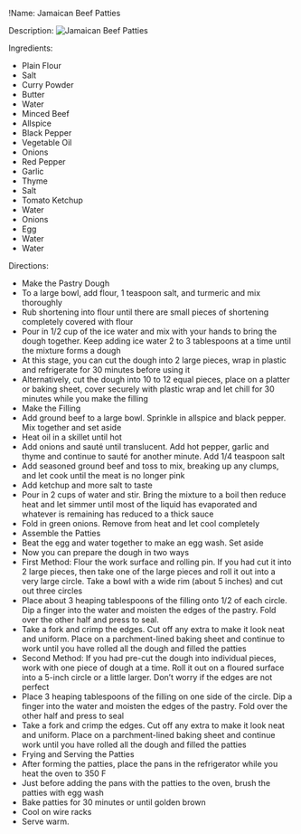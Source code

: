 !Name: Jamaican Beef Patties

Description:
![Jamaican Beef Patties](https://www.themealdb.com/images/media/meals/wsqqsw1515364068.jpg "Jamaican Beef Patties")

Ingredients:
- Plain Flour
- Salt
- Curry Powder
- Butter
- Water
- Minced Beef
- Allspice
- Black Pepper
- Vegetable Oil
- Onions
- Red Pepper
- Garlic
- Thyme
- Salt
- Tomato Ketchup
- Water
- Onions
- Egg
- Water
- Water

Directions:
- Make the Pastry Dough
- To a large bowl, add flour, 1 teaspoon salt, and turmeric and mix thoroughly
- Rub shortening into flour until there are small pieces of shortening completely covered with flour
- Pour in 1/2 cup of the ice water and mix with your hands to bring the dough together. Keep adding ice water 2 to 3 tablespoons at a time until the mixture forms a dough
- At this stage, you can cut the dough into 2 large pieces, wrap in plastic and refrigerate for 30 minutes before using it
- Alternatively, cut the dough into 10 to 12 equal pieces, place on a platter or baking sheet, cover securely with plastic wrap and let chill for 30 minutes while you make the filling
- Make the Filling
- Add ground beef to a large bowl. Sprinkle in allspice and black pepper. Mix together and set aside
- Heat oil in a skillet until hot
- Add onions and sauté until translucent. Add hot pepper, garlic and thyme and continue to sauté for another minute. Add 1/4 teaspoon salt
- Add seasoned ground beef and toss to mix, breaking up any clumps, and let cook until the meat is no longer pink
- Add ketchup and more salt to taste
- Pour in 2 cups of water and stir. Bring the mixture to a boil then reduce heat and let simmer until most of the liquid has evaporated and whatever is remaining has reduced to a thick sauce
- Fold in green onions. Remove from heat and let cool completely
- Assemble the Patties
- Beat the egg and water together to make an egg wash. Set aside
- Now you can prepare the dough in two ways
- First Method: Flour the work surface and rolling pin. If you had cut it into 2 large pieces, then take one of the large pieces and roll it out into a very large circle. Take a bowl with a wide rim (about 5 inches) and cut out three circles
- Place about 3 heaping tablespoons of the filling onto 1/2 of each circle. Dip a finger into the water and moisten the edges of the pastry. Fold over the other half and press to seal. 
- Take a fork and crimp the edges. Cut off any extra to make it look neat and uniform. Place on a parchment-lined baking sheet and continue to work until you have rolled all the dough and filled the patties
- Second Method: If you had pre-cut the dough into individual pieces, work with one piece of dough at a time. Roll it out on a floured surface into a 5-inch circle or a little larger. Don’t worry if the edges are not perfect
- Place 3 heaping tablespoons of the filling on one side of the circle. Dip a finger into the water and moisten the edges of the pastry. Fold over the other half and press to seal
- Take a fork and crimp the edges. Cut off any extra to make it look neat and uniform. Place on a parchment-lined baking sheet and continue work until you have rolled all the dough and filled the patties
- Frying and Serving the Patties
- After forming the patties, place the pans in the refrigerator while you heat the oven to 350 F
- Just before adding the pans with the patties to the oven, brush the patties with egg wash
- Bake patties for 30 minutes or until golden brown
- Cool on wire racks
- Serve warm.
